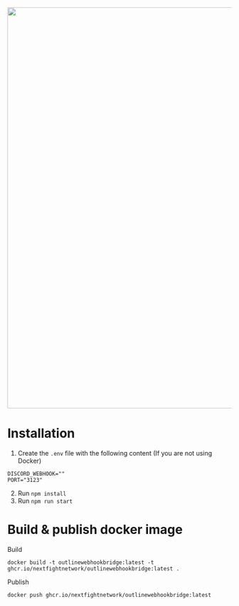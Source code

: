 <div align="center">
  <img width="900px" src="https://github.com/NextFightNetwork/OutlineToDiscord/assets/114857048/d64574ac-b583-4b8d-b9a4-184949b2d75c">
</div>

# Installation

1. Create the `.env` file with the following content (If you are not using Docker)
  ```
  DISCORD_WEBHOOK=""
  PORT="3123"
  ```
2. Run `npm install`
3. Run `npm run start`

# Build & publish docker image

Build
```
docker build -t outlinewebhookbridge:latest -t ghcr.io/nextfightnetwork/outlinewebhookbridge:latest .
```

Publish
```
docker push ghcr.io/nextfightnetwork/outlinewebhookbridge:latest
```
